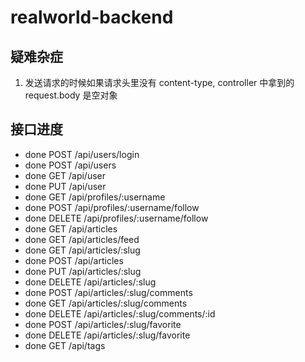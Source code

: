 # realworld-backend

## 疑难杂症

1. 发送请求的时候如果请求头里没有 content-type, controller 中拿到的 request.body 是空对象

## 接口进度

- done POST /api/users/login
- done POST /api/users
- done GET /api/user
- done PUT /api/user
- done GET /api/profiles/:username
- done POST /api/profiles/:username/follow
- done DELETE /api/profiles/:username/follow
- done GET /api/articles
- done GET /api/articles/feed
- done GET /api/articles/:slug
- done POST /api/articles
- done PUT /api/articles/:slug
- done DELETE /api/articles/:slug
- done POST /api/articles/:slug/comments
- done GET /api/articles/:slug/comments
- done DELETE /api/articles/:slug/comments/:id
- done POST /api/articles/:slug/favorite
- done DELETE /api/articles/:slug/favorite
- done GET /api/tags
